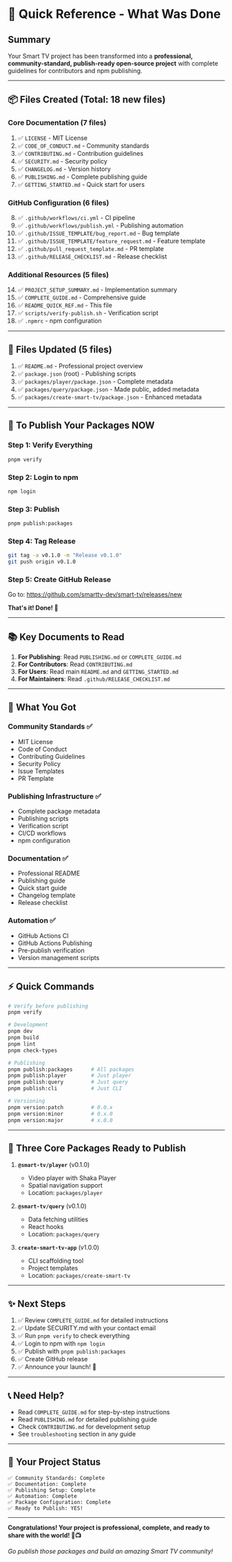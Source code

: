# 🎯 Quick Reference - What Was Done

## Summary

Your Smart TV project has been transformed into a **professional, community-standard, publish-ready open-source project** with complete guidelines for contributors and npm publishing.

---

## 📦 Files Created (Total: 18 new files)

### Core Documentation (7 files)
1. ✅ `LICENSE` - MIT License
2. ✅ `CODE_OF_CONDUCT.md` - Community standards
3. ✅ `CONTRIBUTING.md` - Contribution guidelines
4. ✅ `SECURITY.md` - Security policy
5. ✅ `CHANGELOG.md` - Version history
6. ✅ `PUBLISHING.md` - Complete publishing guide
7. ✅ `GETTING_STARTED.md` - Quick start for users

### GitHub Configuration (6 files)
8. ✅ `.github/workflows/ci.yml` - CI pipeline
9. ✅ `.github/workflows/publish.yml` - Publishing automation
10. ✅ `.github/ISSUE_TEMPLATE/bug_report.md` - Bug template
11. ✅ `.github/ISSUE_TEMPLATE/feature_request.md` - Feature template
12. ✅ `.github/pull_request_template.md` - PR template
13. ✅ `.github/RELEASE_CHECKLIST.md` - Release checklist

### Additional Resources (5 files)
14. ✅ `PROJECT_SETUP_SUMMARY.md` - Implementation summary
15. ✅ `COMPLETE_GUIDE.md` - Comprehensive guide
16. ✅ `README_QUICK_REF.md` - This file
17. ✅ `scripts/verify-publish.sh` - Verification script
18. ✅ `.npmrc` - npm configuration

---

## 🔧 Files Updated (5 files)

1. ✅ `README.md` - Professional project overview
2. ✅ `package.json` (root) - Publishing scripts
3. ✅ `packages/player/package.json` - Complete metadata
4. ✅ `packages/query/package.json` - Made public, added metadata
5. ✅ `packages/create-smart-tv/package.json` - Enhanced metadata

---

## 🚀 To Publish Your Packages NOW

### Step 1: Verify Everything
```bash
pnpm verify
```

### Step 2: Login to npm
```bash
npm login
```

### Step 3: Publish
```bash
pnpm publish:packages
```

### Step 4: Tag Release
```bash
git tag -a v0.1.0 -m "Release v0.1.0"
git push origin v0.1.0
```

### Step 5: Create GitHub Release
Go to: https://github.com/smarttv-dev/smart-tv/releases/new

**That's it! Done! 🎉**

---

## 📚 Key Documents to Read

1. **For Publishing**: Read `PUBLISHING.md` or `COMPLETE_GUIDE.md`
2. **For Contributors**: Read `CONTRIBUTING.md`
3. **For Users**: Read main `README.md` and `GETTING_STARTED.md`
4. **For Maintainers**: Read `.github/RELEASE_CHECKLIST.md`

---

## 🎁 What You Got

### Community Standards ✅
- MIT License
- Code of Conduct
- Contributing Guidelines
- Security Policy
- Issue Templates
- PR Template

### Publishing Infrastructure ✅
- Complete package metadata
- Publishing scripts
- Verification script
- CI/CD workflows
- npm configuration

### Documentation ✅
- Professional README
- Publishing guide
- Quick start guide
- Changelog template
- Release checklist

### Automation ✅
- GitHub Actions CI
- GitHub Actions Publishing
- Pre-publish verification
- Version management scripts

---

## ⚡ Quick Commands

```bash
# Verify before publishing
pnpm verify

# Development
pnpm dev
pnpm build
pnpm lint
pnpm check-types

# Publishing
pnpm publish:packages      # All packages
pnpm publish:player        # Just player
pnpm publish:query         # Just query
pnpm publish:cli           # Just CLI

# Versioning
pnpm version:patch         # 0.0.x
pnpm version:minor         # 0.x.0
pnpm version:major         # x.0.0
```

---

## 🎯 Three Core Packages Ready to Publish

1. **`@smart-tv/player`** (v0.1.0)
   - Video player with Shaka Player
   - Spatial navigation support
   - Location: `packages/player`

2. **`@smart-tv/query`** (v0.1.0)
   - Data fetching utilities
   - React hooks
   - Location: `packages/query`

3. **`create-smart-tv-app`** (v1.0.0)
   - CLI scaffolding tool
   - Project templates
   - Location: `packages/create-smart-tv`

---

## ✨ Next Steps

1. ✅ Review `COMPLETE_GUIDE.md` for detailed instructions
2. ✅ Update SECURITY.md with your contact email
3. ✅ Run `pnpm verify` to check everything
4. ✅ Login to npm with `npm login`
5. ✅ Publish with `pnpm publish:packages`
6. ✅ Create GitHub release
7. ✅ Announce your launch! 🎉

---

## 📞 Need Help?

- Read `COMPLETE_GUIDE.md` for step-by-step instructions
- Read `PUBLISHING.md` for detailed publishing guide
- Check `CONTRIBUTING.md` for development setup
- See `troubleshooting` section in any guide

---

## 🌟 Your Project Status

```
✅ Community Standards: Complete
✅ Documentation: Complete
✅ Publishing Setup: Complete
✅ Automation: Complete
✅ Package Configuration: Complete
✅ Ready to Publish: YES!
```

---

**Congratulations! Your project is professional, complete, and ready to share with the world! 🚀📺**

*Go publish those packages and build an amazing Smart TV community!*
